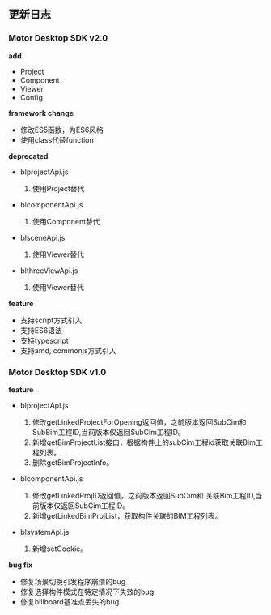 ## 更新日志

### Motor Desktop SDK v2.0

**add**
- Project
- Component
- Viewer
- Config

**framework change**

- 修改ES5函数，为ES6风格
- 使用class代替function

**deprecated**

- blprojectApi.js

    1. 使用Project替代

- blcomponentApi.js

    1. 使用Component替代

- blsceneApi.js

    1. 使用Viewer替代

- blthreeViewApi.js

    1. 使用Viewer替代

**feature**

- 支持script方式引入
- 支持ES6语法
- 支持typescript
- 支持amd, commonjs方式引入

### Motor Desktop SDK v1.0

**feature**

- blprojectApi.js

    1. 修改getLinkedProjectForOpening返回值，之前版本返回SubCim和SubBim工程ID,当前版本仅返回SubCim工程ID。
    2. 新增getBimProjectList接口，根据构件上的subCim工程id获取关联Bim工程列表。
    3. 删除getBimProjectInfo。

- blcomponentApi.js
    1. 修改getLinkedProjID返回值，之前版本返回SubCim和 关联Bim工程ID,当前版本仅返回SubCim工程ID。
    2. 新增getLinkedBimProjList，获取构件关联的BIM工程列表。

- blsystemApi.js
    1. 新增setCookie。

**bug fix**

- 修复场景切换引发程序崩溃的bug
- 修复选择构件模式在特定情况下失效的bug
- 修复billboard基准点丢失的bug